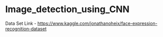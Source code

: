 # Image_detection_using_CNN

Data Set Link - https://www.kaggle.com/jonathanoheix/face-expression-recognition-dataset
